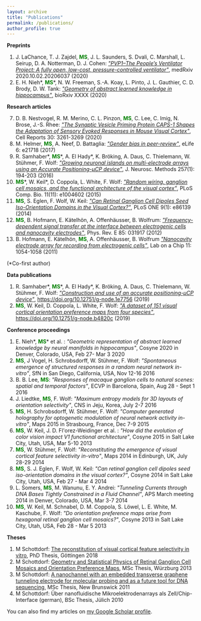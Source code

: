 ```yaml
---
layout: archive
title: "Publications"
permalink: /publications/
author_profile: true
---
```


**Preprints**
1. J. LaChance, T. J. Zajdel, <span style="color:green">**MS**</span>, J. L. Saunders, S. Dvali, C. Marshall, L. Seirup, D. A. Notterman, D. J. Cohen: [*"PVP1–The People’s Ventilator Project: A fully open, low-cost, pressure-controlled ventilator"*](https://www.medrxiv.org/content/10.1101/2020.10.02.20206037v1), medRxiv 2020.10.02.20206037 (2020)
1. E. H. Nieh\*, <span style="color:green">**MS**</span>\*, N. W. Freeman, S.-A. Koay, L. Pinto, J. L. Gauthier, C. D. Brody, D. W. Tank: [*"Geometry of abstract learned knowledge in hippocampus"*](link), bioRxiv XXXX (2020)

**Research articles**

7. D. B. Nestvogel, R. M. Merino, C. L. Pinzon, <span style="color:green">**MS**</span>, C. Lee, C. Imig, N. Brose, J.-S. Rhee: [*"The Synaptic Vesicle Priming Protein CAPS-1 Shapes the Adaptation of Sensory Evoked Responses in Mouse Visual Cortex"*](https://www.sciencedirect.com/science/article/pii/S2211124720302060), Cell Reports 30: 3261-3269 (2020)
6. M. Helmer, <span style="color:green">**MS**</span>, A. Neef, D. Battaglia: [*"Gender bias in peer-review"*](https://elifesciences.org/articles/21718), eLife 6: e21718 (2017)
5. R. Samhaber\*, <span style="color:green">**MS**</span>\*, A. El Hady\*, K. Bröking, A. Daus, C. Thielemann, W. Stühmer, F. Wolf: [*"Growing neuronal islands on multi-electrode arrays using an Accurate Positioning-µCP device"*](https://www.sciencedirect.com/science/article/abs/pii/S0165027015003556), J. Neurosc. Methods 257(1): 194-203 (2016)
4. <span style="color:green">**MS**</span>\*, W. Keil\*, D. Coppola, L. White, F. Wolf: [*"Random wiring, ganglion cell mosaics, and the functional architecture of the visual cortex"*](https://journals.plos.org/ploscompbiol/article?id=10.1371/journal.pcbi.1004602), PLoS Comp. Bio. 11(11): e1004602 (2015)
3. <span style="color:green">**MS**</span>, S. Eglen, F. Wolf, W. Keil: [*"Can Retinal Ganglion Cell Dipoles Seed Iso-Orientation Domains in the Visual Cortex?"*](https://journals.plos.org/plosone/article?id=10.1371/journal.pone.0086139), PLoS ONE 9(1): e86139 (2014)
2. <span style="color:green">**MS**</span>, B. Hofmann, E. Kätelhön, A. Offenhäusser, B. Wolfrum: [*"Frequency-dependent signal transfer at the interface between electrogenic cells and nanocavity electrodes"*](https://journals.aps.org/pre/abstract/10.1103/PhysRevE.85.031917), Phys. Rev. E 85: 031917 (2012)
1. B. Hofmann, E. Kätelhön, <span style="color:green">**MS**</span>, A. Offenhäusser, B. Wolfrum [*"Nanocavity electrode array for recording from electrogenic cells"*](https://pubs.rsc.org/en/content/articlelanding/2011/lc/c0lc00582g/unauth#!divAbstract), Lab on a Chip 11: 1054-1058 (2011)

(*Co-first author)

**Data publications**

1. R. Samhaber\*, <span style="color:green">**MS**</span>\*, A. El Hady\*, K. Bröking, A. Daus, C. Thielemann, W. Stühmer, F. Wolf: [*"Construction and use of an accurate positioning-µCP device"*](https://gin.g-node.org/Manuel/Samhaber_Schottdorf_et_al_2016), https://doi.org/10.12751/g-node.1e7756 (2019)
1. <span style="color:green">**MS**</span>, W. Keil, D. Coppola, L. White, F. Wolf: [*"A dataset of 151 visual cortical orientation preference maps from four species"*](https://gin.g-node.org/Manuel/Schottdorf_Keil_et_al_2015), https://doi.org/10.12751/g-node.b4820c (2019)

**Conference proceedings**

1. E. Nieh\*, <span style="color:green">**MS**</span>\* et al. : *"Geometric representation of abstract learned knowledge by neural manifolds in hippocampus"*, Cosyne 2020 in Denver, Colorado, USA, Feb 27- Mar 3 2020 
2. <span style="color:green">**MS**</span>, J Vogel, H. Schrobsdorff, W. Stühmer, F. Wolf: *"Spontaneous emergence of structured responses in a random neural network in-vitro"*, SfN in San Diego, California, USA, Nov 12-16 2016
3. B. B. Lee, <span style="color:green">**MS**</span>: *"Responses of macaque ganglion cells to natural scenes: spatial and temporal factors"*, ECVP in Barcelona, Spain, Aug 28 - Sept 1 2016
4. J. Liedtke, <span style="color:green">**MS**</span>, F. Wolf: *"Maximum entropy models for 3D layouts of orientation selectivity"*, CNS in Jeju, Korea, July 2-7 2016
5. <span style="color:green">**MS**</span>, H. Schrobsdorff, W. Stühmer, F. Wolf: *"Computer generated holography for optogenetic modulation of neural network activity in-vitro"*, Maps 2015 in Strasbourg, France, Dec 7-9 2015
6. <span style="color:green">**MS**</span>, W. Keil, J. D. Fl\'orez-Weidinger et al. : *"How did the evolution of color vision impact V1 functional architecture"*, Cosyne 2015 in Salt Lake City, Utah, USA, Mar 5-10 2013
7. <span style="color:green">**MS**</span>, W. Stühmer, F. Wolf: *"Reconstituting the emergence of visual cortical feature selectivity in-vitro"*, Maps 2014 in Edinburgh, UK, July 28-29 2014
8. <span style="color:green">**MS**</span>, S. J. Eglen, F. Wolf, W. Keil: *"Can retinal ganglion cell dipoles seed iso-orientation domains in the visual cortex?"*, Cosyne 2014 in Salt Lake City, Utah, USA, Feb 27 - Mar 4 2014
9. L. Somers, <span style="color:green">**MS**</span>, M. Wanunu, E. Y. Andrei: *"Tunneling Currents through DNA Bases Tightly Constrained in a Fluid Channel"*, APS March meeting 2014 in Denver, Colorado, USA,  Mar 3-7 2014
10. <span style="color:green">**MS**</span>, W. Keil, M. Schnabel, D. M. Coppola, S. Löwel, L. E. White, M. Kaschube, F. Wolf: *"Do orientation preference maps arise from hexagonal retinal ganglion cell mosaics?"*, Cosyne 2013 in Salt Lake City, Utah, USA, Feb 28 - Mar 5 2013

**Theses**

1. M Schottdorf: [The reconstitution of visual cortical feature selectivity in vitro](https://ediss.uni-goettingen.de/handle/11858/00-1735-0000-002E-E348-B?locale-attribute=en), PhD Thesis, Göttingen 2018
2. M Schottdorf: [Geometry and Statistical Physics of Retinal Ganglion Cell Mosaics and Orientation Preference Maps](../files/msc_gottingen.pdf), MSc Thesis, Würzburg 2013
3. M Schottdorf: [A nanochannel with an embedded transverse graphene tunneling electrode for molecular probing and as a future tool for DNA sequencing](https://rucore.libraries.rutgers.edu/rutgers-lib/36216/), MSc Thesis, New Brunswick 2011
4. M Schottdorf: Über nanofluidische Mikroelektrodenarrays als Zell/Chip-Interface (german), BSc Thesis, Jülich 2010

You can also find my articles on [my Google Scholar profile](https://scholar.google.de/citations?user=m2d7JVwAAAAJ).
